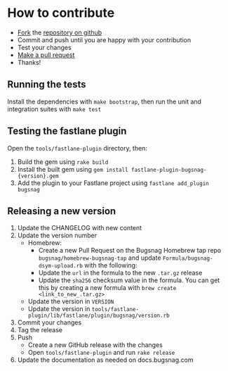# How to contribute

* [Fork](https://help.github.com/articles/fork-a-repo) the
  [repository on github](https://github.com/bugsnag/bugsnag-dsym-upload)
* Commit and push until you are happy with your contribution
* Test your changes
* [Make a pull request](https://help.github.com/articles/using-pull-requests)
* Thanks!

## Running the tests

Install the dependencies with `make bootstrap`, then run the unit and
integration suites with `make test`

## Testing the fastlane plugin

Open the `tools/fastlane-plugin` directory, then:

1. Build the gem using `rake build`
2. Install the built gem using `gem install fastlane-plugin-bugsnag-{version}.gem`
3. Add the plugin to your Fastlane project using `fastlane add_plugin bugsnag`

## Releasing a new version

1. Update the CHANGELOG with new content
2. Update the version number
   * Homebrew:
      * Create a new Pull Request on the Bugsnag Homebrew tap repo `bugsnag/homebrew-bugsnag-tap` and update `Formula/bugsnag-dsym-upload.rb` with the following:
      * Update the `url` in the formula to the new `.tar.gz` release
      * Update the `sha256` checksum value in the formula. You can get this by creating a new formula with `brew create <link_to_new_.tar.gz>`
   * Update the version in `VERSION`
   * Update the version in
     `tools/fastlane-plugin/lib/fastlane/plugin/bugsnag/version.rb`
3. Commit your changes
4. Tag the release
5. Push
   * Create a new GitHub release with the changes
   * Open `tools/fastlane-plugin` and run `rake release`
6. Update the documentation as needed on docs.bugsnag.com
